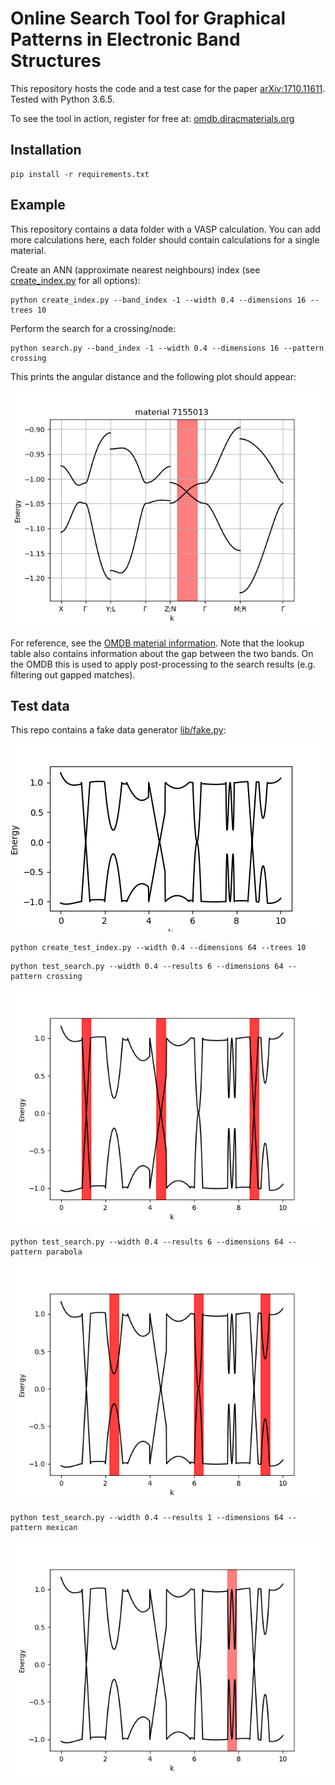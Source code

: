 # Online Search Tool for Graphical Patterns in Electronic Band Structures

This repository hosts the code and a test case for the paper [arXiv:1710.11611](https://arxiv.org/abs/1710.11611). Tested with Python 3.6.5.

To see the tool in action, register for free at: [omdb.diracmaterials.org](https://omdb.diracmaterials.org)

## Installation
```
pip install -r requirements.txt
```

## Example
This repository contains a data folder with a VASP calculation. You can add more calculations here, each folder should contain calculations for a single material.

Create an ANN (approximate nearest neighbours) index (see [create_index.py](create_index.py) for all options):
```
python create_index.py --band_index -1 --width 0.4 --dimensions 16 --trees 10
```

Perform the search for a crossing/node:
```
python search.py --band_index -1 --width 0.4 --dimensions 16 --pattern crossing
```

This prints the angular distance and the following plot should appear:

![Search Result Dirac crossing](misc/crossing_search_result.png)

For reference, see the [OMDB material information](https://omdb.diracmaterials.org/material/cod/7155013). Note that the lookup table also contains information about the gap between the two bands. On the OMDB this is used to apply post-processing to the search results (e.g. filtering out gapped matches).

## Test data
This repo contains a fake data generator [lib/fake.py](lib/fake.py):

![Fake data](misc/fake_data.png)

```
python create_test_index.py --width 0.4 --dimensions 64 --trees 10
```
```
python test_search.py --width 0.4 --results 6 --dimensions 64 --pattern crossing
```
![Test crossings](misc/test_results_crossing.png)
```
python test_search.py --width 0.4 --results 6 --dimensions 64 --pattern parabola
```
![Test parabola](misc/test_results_parabola.png)
```
python test_search.py --width 0.4 --results 1 --dimensions 64 --pattern mexican
```
![Test mexican](misc/test_results_mexican.png)

